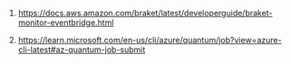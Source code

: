 1. https://docs.aws.amazon.com/braket/latest/developerguide/braket-monitor-eventbridge.html

2. https://learn.microsoft.com/en-us/cli/azure/quantum/job?view=azure-cli-latest#az-quantum-job-submit
